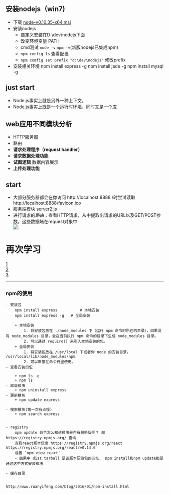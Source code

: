 ## 安装nodejs（win7)
- 下载	[node-v0.10.35-x64.msi](http://nodejs.org/download/)
- 安装nodejs
	* 自定义安装在D:\dev\nodejs下面
	* 改变环境变量 PATH
	* cmd测试 `node -v` `npm -v`(新版nodejs已集成npm)
	* `npm config ls` 查看配置
	* `npm comfig set prefix "d:\dev\nodejs"` 修改prefix
- 安装相关环境
	npm install express -g 
	npm install jade -g
	npm install mysql -g
## just start
- Node.js事实上就是另外一种上下文。
- Node.js事实上既是一个运行时环境，同时又是一个库
## web应用不同模块分析
- HTTP服务器
- 路由
- **请求处理程序（request handler）**
- **请求数据处理功能**
- **试图逻辑**	数据内容展示
- **上传处理功能**
## start
- 大部分服务器都会在你访问 http://localhost:8888 /时尝试读取 http://localhost:8888/favicon.ico
- 服务端模块	server2.js
- 进行请求的*路由*：查看HTTP请求，从中提取出请求的URL以及GET/POST参数。这些数据堵在request对象中  
![]("./img/url.jpg")


# 再次学习
[1](http://www.runoob.com/nodejs/nodejs-tutorial.html)  
[2](https://nqdeng.github.io/7-days-nodejs/#1)  
[3](http://www.nodebeginner.org/index-zh-cn.html)





----------

### npm的使用 
    - 安装包
        npm install express          # 本地安装
        npm install express -g   # 全局安装

        + 本地安装
            1. 将安装包放在 ./node_modules 下（运行 npm 命令时所在的目录），如果没有 node_modules 目录，会在当前执行 npm 命令的目录下生成 node_modules 目录。
            2. 可以通过 require() 来引入本地安装的包。
        + 全局安装
            1. 将安装包放在 /usr/local 下或者你 node 的安装目录。  /usr/local/lib/node_modules/npm
            2. 可以直接在命令行里使用。
    - 查看安装的包

        + npm ls -g
        + npm ls 
    - 卸载模块
        + npm uninstall express
    - 更新模块
        + npm update express

    - 搜索模块(第一次有点慢)
        + npm search express


    - registry
        npm update 命令怎么知道模块是否有最新版呢？ 向 https://registry.npmjs.org/ 查询
        查看react版本信息 https://registry.npmjs.org/react    https://registry.npmjs.org/react/v0.14.6 
        或者 `npm view react`  
        - 结果中 dist.tarball 是该版本压缩包的网址， npm install和npm update都是通过这中方式安装模块

    - 缓存目录


    http://www.ruanyifeng.com/blog/2016/01/npm-install.html
